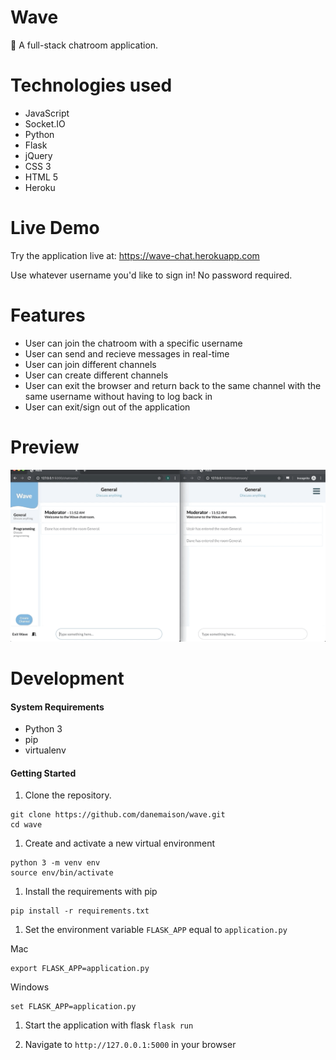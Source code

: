 # Wave

🌊
A full-stack chatroom application.

# Technologies used

* JavaScript
* Socket.IO
* Python
* Flask
* jQuery
* CSS 3
* HTML 5
* Heroku

# Live Demo

Try the application live at: https://wave-chat.herokuapp.com

Use whatever username you'd like to sign in!
No password required.

# Features

* User can join the chatroom with a specific username
* User can send and recieve messages in real-time
* User can join different channels
* User can create different channels
* User can exit the browser and return back to the same channel with the same username without having to log back in
* User can exit/sign out of the application

# Preview

![Wave](preview/wave-demonstration.gif)

# Development

#### System Requirements

* Python 3
* pip
* virtualenv

#### Getting Started

1. Clone the repository.

```
git clone https://github.com/danemaison/wave.git
cd wave
```

1. Create and activate a new virtual environment

```
python 3 -m venv env
source env/bin/activate
```

1. Install the requirements with pip
```
pip install -r requirements.txt
```

1. Set the environment variable `FLASK_APP` equal to `application.py`

Mac
 ```
 export FLASK_APP=application.py
 ```

Windows
```
set FLASK_APP=application.py
```

1. Start the application with flask
`flask run`

1. Navigate to `http://127.0.0.1:5000` in your browser
